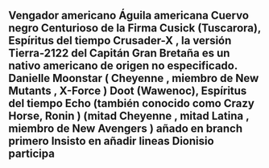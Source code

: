 Vengador americano 
Águila americana 
Cuervo negro 
Centurioso de la Firma 
Cusick (Tuscarora), Espíritus del tiempo 
Crusader-X , la versión Tierra-2122 del Capitán Gran Bretaña es un nativo americano de origen no especificado.
Danielle Moonstar ( Cheyenne , miembro de New Mutants , X-Force )
Doot (Wawenoc), Espíritus del tiempo 
Echo (también conocido como Crazy Horse, Ronin ) (mitad Cheyenne , mitad Latina , miembro de New Avengers )
añado en branch primero
Insisto en añadir lineas
Dionisio participa
--------------------------------------------------------------
